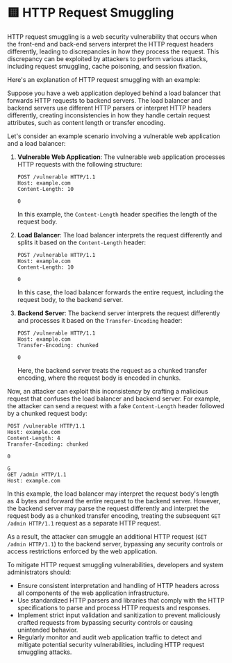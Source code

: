 # 🟨 HTTP Request Smuggling

HTTP request smuggling is a web security vulnerability that occurs when the front-end and back-end servers interpret the HTTP request headers differently, leading to discrepancies in how they process the request. This discrepancy can be exploited by attackers to perform various attacks, including request smuggling, cache poisoning, and session fixation.

Here's an explanation of HTTP request smuggling with an example:

Suppose you have a web application deployed behind a load balancer that forwards HTTP requests to backend servers. The load balancer and backend servers use different HTTP parsers or interpret HTTP headers differently, creating inconsistencies in how they handle certain request attributes, such as content length or transfer encoding.

Let's consider an example scenario involving a vulnerable web application and a load balancer:

1.  **Vulnerable Web Application**: The vulnerable web application processes HTTP requests with the following structure:

    ```
    POST /vulnerable HTTP/1.1
    Host: example.com
    Content-Length: 10

    0
    ```

    In this example, the `Content-Length` header specifies the length of the request body.
2.  **Load Balancer**: The load balancer interprets the request differently and splits it based on the `Content-Length` header:

    ```
    POST /vulnerable HTTP/1.1
    Host: example.com
    Content-Length: 10

    0
    ```

    In this case, the load balancer forwards the entire request, including the request body, to the backend server.
3.  **Backend Server**: The backend server interprets the request differently and processes it based on the `Transfer-Encoding` header:

    ```
    POST /vulnerable HTTP/1.1
    Host: example.com
    Transfer-Encoding: chunked

    0
    ```

    Here, the backend server treats the request as a chunked transfer encoding, where the request body is encoded in chunks.

Now, an attacker can exploit this inconsistency by crafting a malicious request that confuses the load balancer and backend server. For example, the attacker can send a request with a fake `Content-Length` header followed by a chunked request body:

```
POST /vulnerable HTTP/1.1
Host: example.com
Content-Length: 4
Transfer-Encoding: chunked

0

G
GET /admin HTTP/1.1
Host: example.com
```

In this example, the load balancer may interpret the request body's length as 4 bytes and forward the entire request to the backend server. However, the backend server may parse the request differently and interpret the request body as a chunked transfer encoding, treating the subsequent `GET /admin HTTP/1.1` request as a separate HTTP request.

As a result, the attacker can smuggle an additional HTTP request (`GET /admin HTTP/1.1`) to the backend server, bypassing any security controls or access restrictions enforced by the web application.

To mitigate HTTP request smuggling vulnerabilities, developers and system administrators should:

* Ensure consistent interpretation and handling of HTTP headers across all components of the web application infrastructure.
* Use standardized HTTP parsers and libraries that comply with the HTTP specifications to parse and process HTTP requests and responses.
* Implement strict input validation and sanitization to prevent maliciously crafted requests from bypassing security controls or causing unintended behavior.
* Regularly monitor and audit web application traffic to detect and mitigate potential security vulnerabilities, including HTTP request smuggling attacks.
